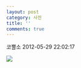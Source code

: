 ```yaml
---
layout: post
category: 사진
title: ''
comments: true
---
```

코뿔소
2012-05-29 22:02:17


  

![][link0]

  


[link0]:https://t1.daumcdn.net/cfile/tistory/1257F14B4FC4C8B40B
